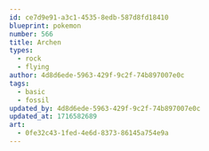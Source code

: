 ```yaml
---
id: ce7d9e91-a3c1-4535-8edb-587d8fd18410
blueprint: pokemon
number: 566
title: Archen
types:
  - rock
  - flying
author: 4d8d6ede-5963-429f-9c2f-74b897007e0c
tags:
  - basic
  - fossil
updated_by: 4d8d6ede-5963-429f-9c2f-74b897007e0c
updated_at: 1716582689
art:
  - 0fe32c43-1fed-4e6d-8373-86145a754e9a
---
```

